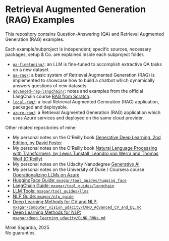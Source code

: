 # Retrieval Augmented Generation (RAG) Examples

This repository contains Question-Answering (QA) and Retrieval Augmented Generation (RAG) examples.

Each example/subproject is independent; specific sources, necessary packages, setup & Co. are explained inside each subproject folder.

- [`qa-finetuning/`](./qa-finetuning/): an LLM is fine-tuned to accomplish extractive QA tasks on a new dataset.
- [`qa-rag/`](./qa-rag/): a basic system of Retrieval Augmented Generation (RAG) is implemented to showcase how to build a chatbot which dynamically answers questions of new datasets.
- [`advanced-rag-langchain/`](./advanced-rag-langchain/): notes and examples from the official LangChain course [RAG from Scratch](https://github.com/langchain-ai/rag-from-scratch).
- [`local-rag/`](./local-rag/): a local Retrieval Augmented Generation (RAG) application, packaged and deployable.
- [`azure-rag/`](./azure-rag/): a Retrieval Augmented Generation (RAG) application which uses Azure services and deployed on the same cloud provider.

Other related repositories of mine:

- My personal notes on the O'Reilly book [Generative Deep Learning, 2nd Edition, by David Foster](https://github.com/mxagar/generative_ai_book)
- My personal notes on the O'Reilly book [Natural Language Processing with Transformers, by Lewis Tunstall, Leandro von Werra and Thomas Wolf (O'Reilly)](https://github.com/mxagar/nlp_with_transformers_nbs)
- My personal notes on the Udacity Nanodegree [Generative AI](https://github.com/mxagar/generative_ai_udacity)
- My personal notes on the University of Duke / Coursera course [Operationalizing LLMs on Azure](https://github.com/mxagar/generative_ai_udacity/tree/main/06_RAGs_DeepDive/02_Azure_LLMs)
- [HuggingFace Guide: `mxagar/tool_guides/hugging_face`](https://github.com/mxagar/tool_guides/tree/master/hugging_face)
- [LangChain Guide: `mxagar/tool_guides/langchain`](https://github.com/mxagar/tool_guides/tree/master/langchain)
- [LLM Tools: `mxagar/tool_guides/llms`](https://github.com/mxagar/tool_guides/tree/master/llms)
- [NLP Guide: `mxagar/nlp_guide`](https://github.com/mxagar/nlp_guide)
- [Deep Learning Methods for CV and NLP: `mxagar/computer_vision_udacity/CVND_Advanced_CV_and_DL.md`](https://github.com/mxagar/computer_vision_udacity/blob/main/03_Advanced_CV_and_DL/CVND_Advanced_CV_and_DL.md)
- [Deep Learning Methods for NLP: `mxagar/deep_learning_udacity/DLND_RNNs.md`](https://github.com/mxagar/deep_learning_udacity/blob/main/04_RNN/DLND_RNNs.md)


Mikel Sagardia, 2025  
No guaranties.
